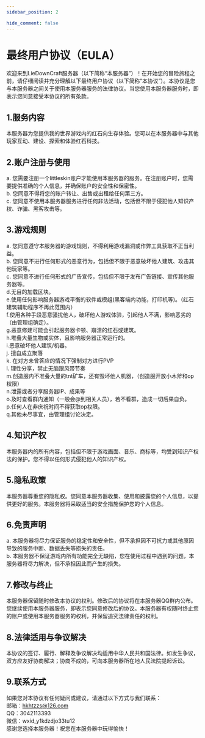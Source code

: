 ```yaml
---
sidebar_position: 2

hide_comment: false
---
```

# 最终用户协议（EULA）

欢迎来到LieDownCraft服务器（以下简称“本服务器”）！在开始您的冒险旅程之前，请仔细阅读并充分理解以下最终用户协议（以下简称“本协议”）。本协议是您与本服务器之间关于使用本服务器服务的法律协议。当您使用本服务器服务时，即表示您同意接受本协议的所有条款。
## 1.服务内容
本服务器为您提供我的世界游戏内的红石向生存体验。您可以在本服务器中与其他玩家互动、建设、探索和体验红石科技。
## 2.账户注册与使用
a. 您需要注册一个littleskin账户才能使用本服务器的服务。在注册账户时，您需要提供准确的个人信息，并确保账户的安全性和保密性。\
b. 您同意不得将您的账户转让、出售或出租给任何第三方。\
c. 您同意不使用本服务器服务进行任何非法活动，包括但不限于侵犯他人知识产权、诈骗、黑客攻击等。
## 3.游戏规则
a. 您同意遵守本服务器的游戏规则，不得利用游戏漏洞或作弊工具获取不正当利益。\
b. 您同意不进行任何形式的恶意行为，包括但不限于恶意破坏他人建筑、攻击其他玩家等。\
c. 您同意不进行任何形式的广告宣传，包括但不限于发布广告链接、宣传其他服务器等。\
d.无目的加载区块。\
e.使用任何影响服务器游戏平衡的软件或模组(黑客端内功能，打印机等)。（红石建筑辅助程序不再此范围内）\
f.使用各种手段恶意骚扰他人，破坏他人游戏体验，引起他人不满，影响恶劣的（由管理组确定）。\
g.恶意修建可能会引起服务器卡顿、崩溃的红石或建筑。\
h.堆叠大量生物或实体，且影响服务器正常运行的。\
i.恶意破坏他人建筑/机器。\
j. 擅自成立聚落\
k. 在对方未曾答应的情况下强制对方进行PVP\
l. 理性分享，禁止无脑跟风带节奏\
m.创造服内不准叠大量的tnt矿车，还有毁坏他人机器，（创造服开放小木斧和op权限）\
n.泄露或者分享服务器IP、成果等\
o.及时查看群内通知（一般会@到相关人员），若不看群，造成一切后果自负。\
p.任何人在非庆祝时间不得获取op权限。\
q.其他未尽事宜，由管理组讨论决定。
## 4.知识产权
本服务器内的所有内容，包括但不限于游戏画面、音乐、商标等，均受到知识产权法的保护。您不得以任何形式侵犯他人的知识产权。
## 5.隐私政策
本服务器尊重您的隐私权。您同意本服务器收集、使用和披露您的个人信息，以提供更好的服务。本服务器将采取适当的安全措施保护您的个人信息。
## 6.免责声明
a. 本服务器将尽力保证服务的稳定性和安全性，但不承担因不可抗力或其他原因导致的服务中断、数据丢失等损失的责任。\
b. 本服务器不保证游戏内所有功能完全无缺陷，您在使用过程中遇到的问题，本服务器将尽力解决，但不承担因此而产生的损失。
## 7.修改与终止
本服务器保留随时修改本协议的权利。修改后的协议将在本服务器QQ群内公布。您继续使用本服务器服务，即表示您同意修改后的协议。本服务器有权随时终止您的账户或使用本服务器服务的权利，并保留追究法律责任的权利。
## 8.法律适用与争议解决
本协议的签订、履行、解释及争议解决均适用中华人民共和国法律。如发生争议，双方应友好协商解决；协商不成的，可向本服务器所在地人民法院提起诉讼。
## 9.联系方式
如果您对本协议有任何疑问或建议，请通过以下方式与我们联系：\
邮箱：hkhtzzs@126.com\
QQ：3042113393\
微信：wxid_y1kdzdjo33tu12\
感谢您选择本服务器！祝您在本服务器中玩得愉快！
